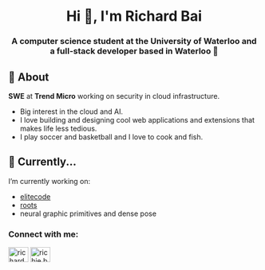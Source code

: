 <h1 align="center">Hi 👋, I'm Richard Bai</h1>
<h3 align="center">A computer science student at the University of Waterloo and a full-stack developer based in Waterloo 📍</h3>

## 📖 About
**SWE** at **Trend Micro** working on security in cloud infrastructure.
- Big interest in the cloud and AI.
- I love building and designing cool web applications and extensions that makes life less tedious.
- I play soccer and basketball and I love to cook and fish.

## 🌱 Currently...
I’m currently working on:
- [elitecode](https://github.com/elitecode-org)
- [roots](https://github.com/richieb21/roots)
- neural graphic primitives and dense pose 

<h3 align="left">Connect with me:</h3>
<p align="left">
<a href="https://linkedin.com/in/richard-bai-426b1a21a/" target="blank"><img align="center" src="https://raw.githubusercontent.com/rahuldkjain/github-profile-readme-generator/master/src/images/icons/Social/linked-in-alt.svg" alt="richard-bai-426b1a21a/" height="30" width="40" /></a>
<a href="https://instagram.com/richie.b18" target="blank"><img align="center" src="https://raw.githubusercontent.com/rahuldkjain/github-profile-readme-generator/master/src/images/icons/Social/instagram.svg" alt="richie.b18" height="30" width="40" /></a>
</p>
